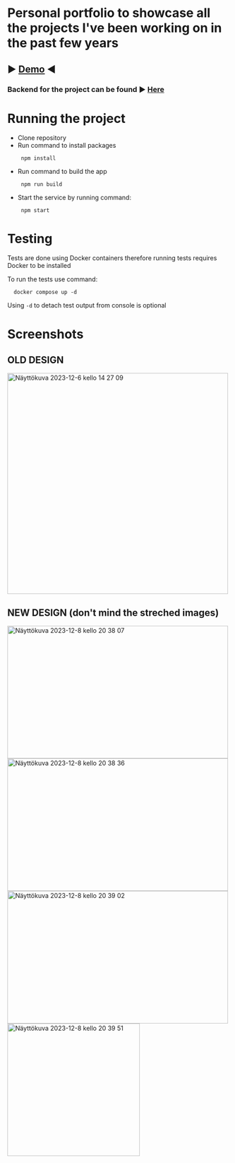 # Personal portfolio to showcase all the projects I've been working on in the past few years

## ▶️ <a href="https://iivarinen-lauri-8db9db2f7a51.herokuapp.com/">Demo</a> ◀️

### Backend for the project can be found ▶️ <a href="https://github.com/Lauri-Iivarinen/portfolioback"> Here </a>

# Running the project

 - Clone repository
 - Run command to install packages
   ```
    npm install
   ```
 - Run command to build the app
   ```
    npm run build
   ```
 - Start the service by running command:
   ```
    npm start
   ```

# Testing
Tests are done using Docker containers therefore running tests requires Docker to be installed

To run the tests use command:
  ```
    docker compose up -d
  ```
Using ```-d``` to detach test output from console is optional


# Screenshots

## OLD DESIGN
<img width="500" alt="Näyttökuva 2023-12-6 kello 14 27 09" src="https://github.com/Lauri-Iivarinen/portfoliopage/assets/94760484/b17e46f6-2219-4a9f-ba22-894d6c0533e0">

## NEW DESIGN (don't mind the streched images)
<img width="500" height="300" alt="Näyttökuva 2023-12-8 kello 20 38 07" src="https://github.com/Lauri-Iivarinen/portfoliopage/assets/94760484/289ec536-c94d-407c-b093-633905b7ddc5">
<img width="500" height="300" alt="Näyttökuva 2023-12-8 kello 20 38 36" src="https://github.com/Lauri-Iivarinen/portfoliopage/assets/94760484/481a2963-79f3-4935-90fc-32b3aedced80">
<img width="500" height="300" alt="Näyttökuva 2023-12-8 kello 20 39 02" src="https://github.com/Lauri-Iivarinen/portfoliopage/assets/94760484/9a7c8e7d-e1b4-4bb1-8ad7-45f74e66aaa1">
<br />
<img width="300" alt="Näyttökuva 2023-12-8 kello 20 39 51" src="https://github.com/Lauri-Iivarinen/portfoliopage/assets/94760484/20e4d2cd-1782-4c93-8a2a-c15c17c474d3">
